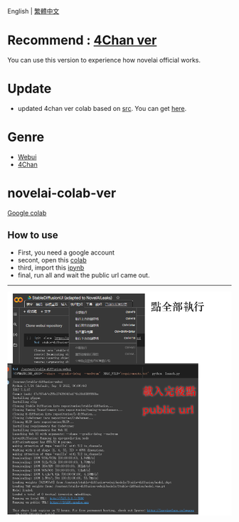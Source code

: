 English | [繁體中文](README_TCH.md)
# Recommend : [4Chan ver](4chan_ver)
You can use this version to experience how novelai official works.

# Update
* updated 4chan ver colab based on [src](https://boards.4channel.org/g/thread/89095460#p89097704). You can get [here](4chan_ver).

# Genre
* [Webui](webui-ver)
* [4Chan](4chan_ver)

# novelai-colab-ver
[Google colab](https://colab.research.google.com/)
## How to use
* First, you need a google account
* secont, open this [colab](https://colab.research.google.com/)
* third, import this [ipynb](StableDiffusionUI_(adapted_to_NovelAILeaks).ipynb)
* final, run all and wait the public url came out.
---
![colab](colab-tutorial.png)
